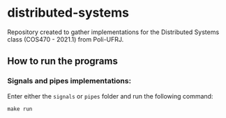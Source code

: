 # distributed-systems
Repository created to gather implementations for the Distributed Systems class (COS470 - 2021.1) from Poli-UFRJ.

## How to run the programs

### Signals and pipes implementations:

Enter either the `signals` or `pipes` folder and run the following command:
```
make run
```